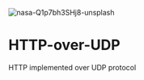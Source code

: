 ![nasa-Q1p7bh3SHj8-unsplash](https://user-images.githubusercontent.com/64248085/148632125-cdef706e-47a8-4b4f-b2c6-7036c4e512da.jpg)
# HTTP-over-UDP
HTTP implemented over UDP protocol
